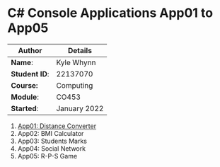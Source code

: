 # C# Console Applications App01 to App05
| Author | Details |
| ---- | ---- |
**Name**: | Kyle Whynn  |
**Student ID**: | 22137070 |
**Course:** | Computing |
**Module**: | CO453     |
**Started**: | January 2022 |    

1. [App01: Distance Converter](https://github.com/kwhynn1/ConsoleApps15/wiki/App01:-Distance-Converter)  
2. App02: BMI Calculator
3. App03: Students Marks
4. App04: Social Network
5. App05: R-P-S Game
